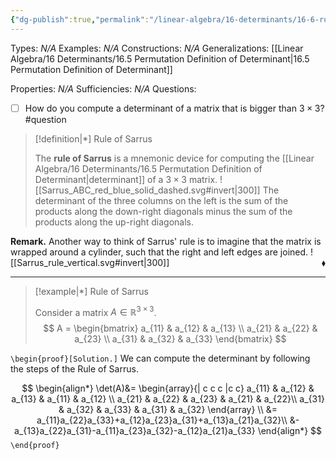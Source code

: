 ```yaml
---
{"dg-publish":true,"permalink":"/linear-algebra/16-determinants/16-6-rule-of-sarrus/","tags":["Type/Definition","Topic/Linear_Algebra","Type/Example"]}
---
```


Types: *N/A*
Examples: *N/A*
Constructions: *N/A*
Generalizations: [[Linear Algebra/16 Determinants/16.5 Permutation Definition of Determinant\|16.5 Permutation Definition of Determinant]]

Properties: *N/A*
Sufficiencies: *N/A*
Questions: 
- [ ] How do you compute a determinant of a matrix that is bigger than $3\times 3$? #question 

> [!definition|*] Rule of Sarrus
> 
> The **rule of Sarrus** is a mnemonic device for computing the [[Linear Algebra/16 Determinants/16.5 Permutation Definition of Determinant\|determinant]] of a $3 \times 3$ matrix.
> ![[Sarrus_ABC_red_blue_solid_dashed.svg#invert|300]]
> The determinant of the three columns on the left is the sum of the products along the down-right diagonals minus the sum of the products along the up-right diagonals.

**Remark.** Another way to think of Sarrus' rule is to imagine that the matrix is wrapped around a cylinder, such that the right and left edges are joined.
![[Sarrus_rule_vertical.svg#invert|300]]
 <span style='float:right;'>$\blacklozenge$</span>

---

> [!example|*] Rule of Sarrus
> 
> Consider a matrix $A \in \mathbb{R}^{3 \times 3}$.
> $$
> A = \begin{bmatrix}
> a_{11} & a_{12} & a_{13} \\
> a_{21} & a_{22} & a_{23} \\
> a_{31} & a_{32} & a_{33}
> \end{bmatrix}
> $$

`\begin{proof}[Solution.]`
We can compute the determinant by following the steps of the Rule of Sarrus.

$$
\begin{align*}
\det(A)&=  \begin{array}{| c c c |c c}
a_{11} & a_{12} & a_{13} & a_{11} & a_{12} \\
a_{21} & a_{22} & a_{23}  & a_{21} & a_{22}\\
a_{31} & a_{32} & a_{33} & a_{31} & a_{32}
\end{array} \\
&=  a_{11}a_{22}a_{33}+a_{12}a_{23}a_{31}+a_{13}a_{21}a_{32}\\
&- a_{13}a_{22}a_{31}-a_{11}a_{23}a_{32}-a_{12}a_{21}a_{33}
\end{align*}
$$
 `\end{proof}`
